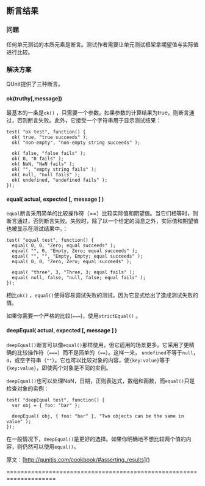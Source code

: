 ## 断言结果

### 问题

任何单元测试的本质元素是断言。测试作者需要让单元测试框架拿期望值与实际值进行比较。

### 解决方案

QUnit提供了三种断言。

#### ok(truthy[,message])

最基本的一条是`ok()` ，只需要一个参数。如果参数的计算结果为true，则断言通过，否则断言失败。此外，它接受一个字符串用于显示测试结果：

    test( "ok test", function() {
      ok( true, "true succeeds" );
      ok( "non-empty", "non-empty string succeeds" );
     
      ok( false, "false fails" );
      ok( 0, "0 fails" );
      ok( NaN, "NaN fails" );
      ok( "", "empty string fails" );
      ok( null, "null fails" );
      ok( undefined, "undefined fails" );
    });

#### equal( actual, expected [, message ] )

`equal`断言采用简单的比较操作符（==）比较实际值和期望值。当它们相等时，则断言通过，否则断言失败。失败时，除了以一个给定的消息之外，实际值和期望值也被显示在测试结果中，：

    test( "equal test", function() {
      equal( 0, 0, "Zero; equal succeeds" );
      equal( "", 0, "Empty, Zero; equal succeeds" );
      equal( "", "", "Empty, Empty; equal succeeds" );
      equal( 0, 0, "Zero, Zero; equal succeeds" );
     
      equal( "three", 3, "Three, 3; equal fails" );
      equal( null, false, "null, false; equal fails" );
    });

相比`ok()` ，`equal()`使得容易调试失败的测试，因为它显式给出了造成测试失败的值。

如果你需要一个严格的比较(`===`)，使用`strictEqual()` 。

#### deepEqual( actual, expected [, message ] )

`deepEqual()`断言可以像`equal()`那样使用，但它适用的场景更多。它采用了更精确的比较操作符（`===`）而不是简单的（`==`）。这样一来， `undefined`不等于`null`，`0`，或空字符串（`""`）。它也可以比较对象的内容，使`{key:value}`等于`{key:value}`，即使两个对象是不同的实例。

`deepEqual()`也可以处理NaN，日期，正则表达式，数组和函数，而`equal()`只是检查对象的实例：

    test( "deepEqual test", function() {
      var obj = { foo: "bar" };
     
      deepEqual( obj, { foo: "bar" }, "Two objects can be the same in value" );
    });

在一般情况下，`deepEqual()`是更好的选择。如果你明确地不想比较两个值的内容，则仍然可以使用`equal()`。


原文：[http://qunitjs.com/cookbook/#asserting_results]()

====================================================================



